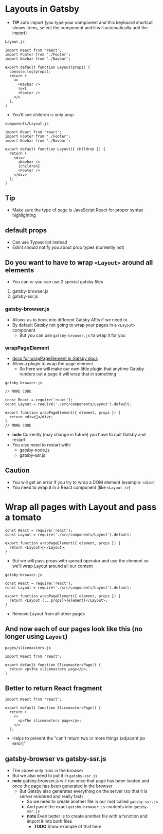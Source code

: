 # Layouts in Gatsby
* **TIP** auto import (you type your component and this keyboard shortcut shows items, select the component and it will automatically add the import)

`Layout.js`

```
import React from 'react';
import Footer from './Footer';
import Navbar from './Navbar';

export default function Layout(props) {
  console.log(props);
  return (
    <>
      <Navbar />
      text
      <Footer />
    </>
  );
}
```

* You'll see children is only prop

`components/Layout.js`

```
import React from 'react';
import Footer from './Footer';
import Navbar from './Navbar';

export default function Layout({ children }) {
  return (
    <div>
      <Navbar />
      {children}
      <Footer />
    </div>
  );
}

```

## Tip
* Make sure the type of page is JavaScript React for proper syntax highlighting

## default props
* Can use Typescript instead
* Eslint should notify you about prop types (currently not)

## Do you want to have to wrap `<Layout>` around all elements
* You can or you can use 2 special gatsby files

1. gatsby-browser.js
2. gatsby-ssr.js

### gatsby-browser.js
* Allows us to hook into different Gatsby APIs if we need to
* By default Gatsby not going to wrap your pages in a `<Layout>` component
    - But you can use `gatsby-browser.js` to wrap it for you 

### wrapPageElement
* [docs for wrapPageElement in Gatsby docs](https://www.gatsbyjs.com/docs/browser-apis/#wrapPageElement)
* Allow a plugin to wrap the page element
    - So here we will make our own little plugin that anytime Gatsby renders out a page it will wrap that in something

`gatsby-browser.js`

```
// MORE CODE

const React = require('react');
const Layout = require('./src/components/Layout').default;

export function wrapPageElement({ element, props }) {
  return <div>🍅</div>;
}
// MORE CODE
```

* **note** Currently (may change in future) you have to quit Gatsby and restart
* You also need to restart with:
    - gatsby-node.js
    - gatsby-ssr.js

## Caution
* You will get an error if you try to wrap a DOM element (example: `<div>`)
* You need to wrap it in a React component (like `<Layout />`)

# Wrap all pages with Layout and pass a tomato

```
const React = require('react');
const Layout = require('./src/components/Layout').default;

export function wrapPageElement({ element, props }) {
  return <Layout>🍅</Layout>;
}
```

* But we will pass props with spread operator and use the element so we'll wrap Layout around all our content

`gatsby-browser.js`

```
const React = require('react');
const Layout = require('./src/components/Layout').default;

export function wrapPageElement({ element, props }) {
  return <Layout {...props}>{element}</Layout>;
}
```

* Remove Layout from all other pages

## And now each of our pages look like this (no longer using `Layout`)

`pages/slicemasters.js`

```
import React from 'react';

export default function SlicemastersPage() {
  return <p>The slicemasters page</p>;
}

```

## Better to return React fragment
```
import React from 'react';

export default function SlicemastersPage() {
  return (
    <>
      <p>The slicemasters page</p>;
    </>
  );
```

* Helps to prevent the "can't return two or more things (adjacent jsx error)"

## gatsby-browser vs gatsby-ssr.js
* The above only runs in the browser
* But we also need to put it in `gatsby-ssr.js`
* **note** gatsby-browser.js will run once that page has been loaded and once the page has been generated in the browser
    - But Gatsby also generates everything on the server (so that it is server rendered and really fast)
        + So we need to create another file in our root called `gatsby-ssr.js`
        + And paste the exact `gatsby-browser.js` contents into `gatsby-ssr.js`
        + **note** Even better is to create another file with a function and import it into both files
            * **TODO** Show example of that here


